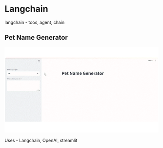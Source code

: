 # Langchain
langchain - toos, agent, chain
## Pet Name Generator 
  ![screen-gif](./pet_name_generator.gif)

Uses - Langchain, OpenAI, streamlit

